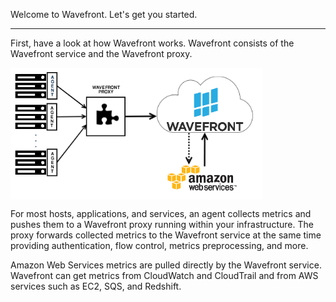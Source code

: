 <div class="container-fluid">
<div class="row">
<p class="lead">Welcome to Wavefront. Let's get you started.</p>
<hr/>
</div>
<div>
<p>First, have a look at how Wavefront works. Wavefront consists of the Wavefront service and the Wavefront proxy.</p>

<img src="images/wavefront_architecture.png" alt="Wavefront architecture" style="display:block;width:80%;max-width:1000"></img>

<p>For most hosts, applications, and services, an agent collects metrics and pushes them to a Wavefront proxy running within your infrastructure. The proxy forwards collected metrics to the Wavefront service at the same time providing authentication, flow control, metrics preprocessing, and more.</p>

<p>Amazon Web Services metrics are pulled directly by the Wavefront service. Wavefront can get metrics from CloudWatch and CloudTrail and from AWS services such as EC2, SQS, and Redshift.</p>
</div>
</div>  
</div>